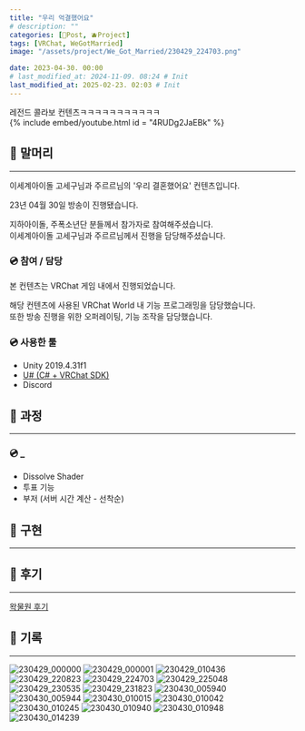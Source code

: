 ```yaml
---
title: "우리 억결했어요"
# description: ""
categories: [📀Post, 🫐Project]
tags: [VRChat, WeGotMarried]
image: "/assets/project/We_Got_Married/230429_224703.png"

date: 2023-04-30. 00:00
# last_modified_at: 2024-11-09. 08:24 # Init
last_modified_at: 2025-02-23. 02:03 # Init
---
```


레전드 콜라보 컨텐츠ㅋㅋㅋㅋㅋㅋㅋㅋㅋㅋㅋ  
{% include embed/youtube.html id = "4RUDg2JaEBk" %}

## 📀 말머리

---

이세계아이돌 고세구님과 주르르님의 '우리 결혼했어요' 컨텐츠입니다.  

23년 04월 30일 방송이 진행됐습니다.  

지하아이돌, 주폭소년단 분들께서 참가자로 참여해주셨습니다.  
이세계아이돌 고세구님과 주르르님께서 진행을 담당해주셨습니다.  

### 💿 참여 / 담당

본 컨텐츠는 VRChat 게임 내에서 진행되었습니다.  

해당 컨텐츠에 사용된 VRChat World 내 기능 프로그래밍을 담당했습니다.  
또한 방송 진행을 위한 오퍼레이팅, 기능 조작을 담당했습니다.  

### 💿 사용한 툴

- Unity 2019.4.31f1
- [U# (C# + VRChat SDK)](https://udonsharp.docs.vrchat.com/)
- Discord

## 📀 과정

---

### 💿 _

- Dissolve Shader
- 투표 기능
- 부저 (서버 시간 계산 - 선착순)

## 📀 구현

---

## 📀 후기

---

[왁물원 후기](https://cafe.naver.com/steamindiegame/11001427)  

## 📀 기록

---

![230429_000000](/assets/project/We_Got_Married/230429_000000.png)
![230429_000001](/assets/project/We_Got_Married/230429_000001.gif)
![230429_010436](/assets/project/We_Got_Married/230429_010436.png)
![230429_220823](/assets/project/We_Got_Married/230429_220823.png)
![230429_224703](/assets/project/We_Got_Married/230429_224703.png)
![230429_225048](/assets/project/We_Got_Married/230429_225048.png)
![230429_230535](/assets/project/We_Got_Married/230429_230535.png)
![230429_231823](/assets/project/We_Got_Married/230429_231823.png)
![230430_005940](/assets/project/We_Got_Married/230430_005940.png)
![230430_005944](/assets/project/We_Got_Married/230430_005944.png)
![230430_010015](/assets/project/We_Got_Married/230430_010015.png)
![230430_010042](/assets/project/We_Got_Married/230430_010042.png)
![230430_010245](/assets/project/We_Got_Married/230430_010245.png)
![230430_010940](/assets/project/We_Got_Married/230430_010940.png)
![230430_010948](/assets/project/We_Got_Married/230430_010948.png)
![230430_014239](/assets/project/We_Got_Married/230430_014239.png)
